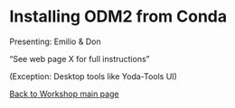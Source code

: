 # Installing ODM2 from Conda
Presenting: Emilio & Don


“See web page X for full instructions”

(Exception: Desktop tools like Yoda-Tools UI)


[Back to Workshop main page](https://github.com/BiG-CZ/bigcz_wshp2017/blob/master/README.md)
